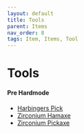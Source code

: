 ```yaml
---
layout: default
title: Tools
parent: Items
nav_order: 8
tags: Item, Items, Tool
---
```


# Tools

#### Pre Hardmode
- [Harbingers Pick](https://ricklugtigheid.github.io/SupernovaMod/docs/items/tools/harbingers_pick)
- [Zirconium Hamaxe](https://ricklugtigheid.github.io/SupernovaMod/docs/items/tools/verglas_hamaxe)
- [Zirconium Pickaxe](https://ricklugtigheid.github.io/SupernovaMod/docs/items/tools/verglas_pickaxe)